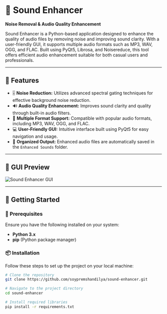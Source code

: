 # 🎵 Sound Enhancer
**Noise Removal & Audio Quality Enhancement**

Sound Enhancer is a Python-based application designed to enhance the quality of audio files by removing noise and improving sound clarity. With a user-friendly GUI, it supports multiple audio formats such as MP3, WAV, OGG, and FLAC. Built using PyQt5, Librosa, and Noisereduce, this tool offers efficient audio enhancement suitable for both casual users and professionals.

---

## 🌟 Features
- 🎚️ **Noise Reduction:** Utilizes advanced spectral gating techniques for effective background noise reduction.
- 🔊 **Audio Quality Enhancement:** Improves sound clarity and quality through built-in audio filters.
- 🎵 **Multiple Format Support:** Compatible with popular audio formats, including MP3, WAV, OGG, and FLAC.
- 💻 **User-Friendly GUI:** Intuitive interface built using PyQt5 for easy navigation and usage.
- 📁 **Organized Output:** Enhanced audio files are automatically saved in the `Enhanced Sounds` folder.

---

## 📸 GUI Preview
![Sound Enhancer GUI](https://via.placeholder.com/600x400.png?text=Sound+Enhancer+GUI)

---

## 🚀 Getting Started

### 🔧 Prerequisites
Ensure you have the following installed on your system:

- **Python 3.x**
- **pip** (Python package manager)

### 📦 Installation
Follow these steps to set up the project on your local machine:

```bash
# Clone the repository
git clone https://github.com/soypremshandilya/sound-enhancer.git

# Navigate to the project directory
cd sound-enhancer

# Install required libraries
pip install -r requirements.txt
